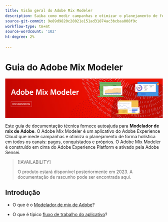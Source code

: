```yaml
---
title: Visão geral do Adobe Mix Modeler
description: Saiba como medir campanhas e otimizar o planejamento de forma holística em todos os canais com o Adobe Mix Modeler.
source-git-commit: 9e89d9820c28021e151ad31874ac3bcbaa008f9c
workflow-type: tm+mt
source-wordcount: '102'
ht-degree: 2%

---
```



# Guia do Adobe Mix Modeler

![Banner](assets/mix-modeler-banner.png)

Este guia de documentação técnica fornece autoajuda para **Modelador de mix de Adobe**. O Adobe Mix Modeler é um aplicativo do Adobe Experience Cloud que mede campanhas e otimiza o planejamento de forma holística em todos os canais: pagos, conquistados e próprios. O Adobe Mix Modeler é construído em cima do Adobe Experience Platform e ativado pela Adobe Sensei.

>[!AVAILABILITY]
>
>O produto estará disponível posteriormente em 2023. A documentação de rascunho pode ser encontrada aqui.

## Introdução

* O que é o [Modelador de mix de Adobe](get-started/about.md)?

* O que é típico [fluxo de trabalho do aplicativo](get-started/workflow.md)?




<!--
## Concepts

<table style="table-layout:fixed">
<tr>
    <td valign="top">
        <a href="/help/ingest-data/datasets.md">
       <img alt="Datasets" src="../assets/ions/../../help/assets/icons/Data.svg" />
       </a>
    <div>
    <a href="/help/ingest-data/datasets.md"><strong>Datasets</strong></a>
    </div>
    <em>Find out the various tools that you can use to troubleshoot your journeys.</em>
    <br>
  </td>
  <td valign="top">
    <a href="using/usecase/building-the-journey.md">
      <img alt="build" src="using/assets/do-not-localize/design.png"/>
    </a>
    <div>
    <a href="using/usecase/building-the-journey.md"><strong>Use case</strong></a>
    </div>
    <em>Learn how to create an advanced journey step-by-step.</em>
    <br>
  </td>
  <td valign="top">
    <a href="using/expression/expressionadvanced.md">
      <img alt="conditions" src="using/assets/do-not-localize/dev.png"/>
    </a>
    <div>
    <a href="using/expression/expressionadvanced.md"><strong>Building advanced expressions</strong></a>
    </div>
    <em>Learn how to build complex expressions leveraging data from events and data sources. </em>
    <br>
  </td>
</tr>
</table>
-->
